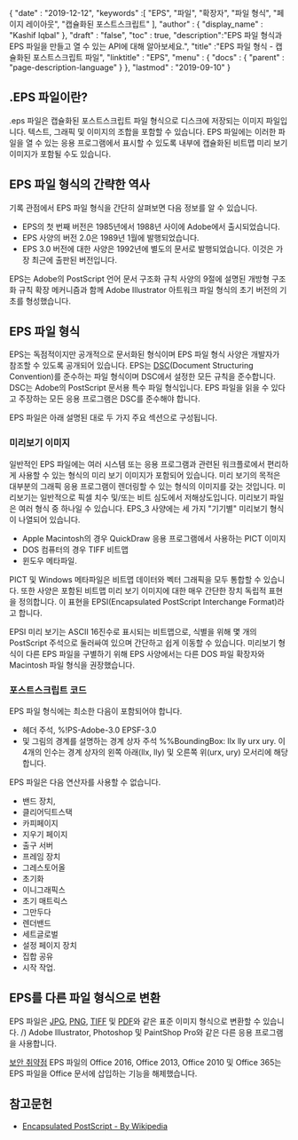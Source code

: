 {
  "date" : "2019-12-12",
  "keywords" :[ "EPS", "파일", "확장자", "파일 형식", "페이지 레이아웃", "캡슐화된 포스트스크립트" ],
  "author" : {
    "display_name" : "Kashif Iqbal"
},
  "draft" : "false",
  "toc" : true,
  "description":"EPS 파일 형식과 EPS 파일을 만들고 열 수 있는 API에 대해 알아보세요.",
  "title" :"EPS 파일 형식 - 캡슐화된 포스트스크립트 파일",
  "linktitle" : "EPS",
  "menu" : {
    "docs" : {
      "parent" : "page-description-language"
}
},
  "lastmod" : "2019-09-10"
}

## .EPS 파일이란?

.eps 파일은 캡슐화된 포스트스크립트 파일 형식으로 디스크에 저장되는 이미지 파일입니다. 텍스트, 그래픽 및 이미지의 조합을 포함할 수 있습니다. EPS 파일에는 이러한 파일을 열 수 있는 응용 프로그램에서 표시할 수 있도록 내부에 캡슐화된 비트맵 미리 보기 이미지가 포함될 수도 있습니다.

## EPS 파일 형식의 간략한 역사

기록 관점에서 EPS 파일 형식을 간단히 살펴보면 다음 정보를 알 수 있습니다.

* EPS의 첫 번째 버전은 1985년에서 1988년 사이에 Adobe에서 출시되었습니다.
* EPS 사양의 버전 2.0은 1989년 1월에 발행되었습니다.
* EPS 3.0 버전에 대한 사양은 1992년에 별도의 문서로 발행되었습니다. 이것은 가장 최근에 출판된 버전입니다.

EPS는 Adobe의 PostScript 언어 문서 구조화 규칙 사양의 9절에 설명된 개방형 구조화 규칙 확장 메커니즘과 함께 Adobe Illustrator 아트워크 파일 형식의 초기 버전의 기초를 형성했습니다.

## EPS 파일 형식

EPS는 독점적이지만 공개적으로 문서화된 형식이며 EPS 파일 형식 사양은 개발자가 참조할 수 있도록 공개되어 있습니다. EPS는 [DSC](https://en.wikipedia.org/wiki/Document_Structuring_Conventions)(Document Structuring Convention)를 준수하는 파일 형식이며 DSC에서 설정한 모든 규칙을 준수합니다. DSC는 Adobe의 PostScript 문서용 특수 파일 형식입니다. EPS 파일을 읽을 수 있다고 주장하는 모든 응용 프로그램은 DSC를 준수해야 합니다.

EPS 파일은 아래 설명된 대로 두 가지 주요 섹션으로 구성됩니다.

### 미리보기 이미지 ###

일반적인 EPS 파일에는 여러 시스템 또는 응용 프로그램과 관련된 워크플로에서 편리하게 사용할 수 있는 형식의 미리 보기 이미지가 포함되어 있습니다. 미리 보기의 목적은 대부분의 그래픽 응용 프로그램이 렌더링할 수 있는 형식의 이미지를 갖는 것입니다. 미리보기는 일반적으로 픽셀 치수 및/또는 비트 심도에서 저해상도입니다. 미리보기 파일은 여러 형식 중 하나일 수 있습니다. EPS_3 사양에는 세 가지 "기기별" 미리보기 형식이 나열되어 있습니다.

* Apple Macintosh의 경우 QuickDraw 응용 프로그램에서 사용하는 PICT 이미지
* DOS 컴퓨터의 경우 TIFF 비트맵
* 윈도우 메타파일.

PICT 및 Windows 메타파일은 비트맵 데이터와 벡터 그래픽을 모두 통합할 수 있습니다. 또한 사양은 포함된 비트맵 미리 보기 이미지에 대한 매우 간단한 장치 독립적 표현을 정의합니다. 이 표현을 EPSI(Encapsulated PostScript Interchange Format)라고 합니다.

EPSI 미리 보기는 ASCII 16진수로 표시되는 비트맵으로, 식별을 위해 몇 개의 PostScript 주석으로 둘러싸여 있으며 간단하고 쉽게 이동할 수 있습니다. 미리보기 형식이 다른 EPS 파일을 구별하기 위해 EPS 사양에서는 다른 DOS 파일 확장자와 Macintosh 파일 형식을 권장했습니다.

### 포스트스크립트 코드

EPS 파일 형식에는 최소한 다음이 포함되어야 합니다.

* 헤더 주석, %!PS-Adobe-3.0 EPSF-3.0
* 및 그림의 경계를 설명하는 경계 상자 주석 %%BoundingBox: llx lly urx ury. 이 4개의 인수는 경계 상자의 왼쪽 아래(llx, lly) 및 오른쪽 위(urx, ury) 모서리에 해당합니다.

EPS 파일은 다음 연산자를 사용할 수 없습니다.

* 밴드 장치,
* 클리어딕트스택
* 카피페이지
* 지우기 페이지
* 출구 서버
* 프레임 장치
* 그레스토어올
* 초기화
* 이니그래픽스
* 초기 매트릭스
* 그만두다
* 렌더밴드
* 세트글로벌
* 설정 페이지 장치
* 집합 공유
* 시작 작업.

## EPS를 다른 파일 형식으로 변환

EPS 파일은 [JPG](/ko/image/jpeg/), [PNG](/ko/image/png/), [TIFF](/ko/image/tiff/) 및 [PDF](/ko/pdf)와 같은 표준 이미지 형식으로 변환할 수 있습니다. /) Adobe Illustrator, Photoshop 및 PaintShop Pro와 같은 다른 응용 프로그램을 사용합니다.

[보안 취약점](https://support.microsoft.com/en-us/office/support-for-eps-images-has-been-turned-off-in-office-a069d664-4bcf-415e-a1b5-cbb0c334a840) EPS 파일의 Office 2016, Office 2013, Office 2010 및 Office 365는 EPS 파일을 Office 문서에 삽입하는 기능을 해제했습니다.

## 참고문헌

* [Encapsulated PostScript - By Wikipedia](https://en.wikipedia.org/wiki/Encapsulated_PostScript)

